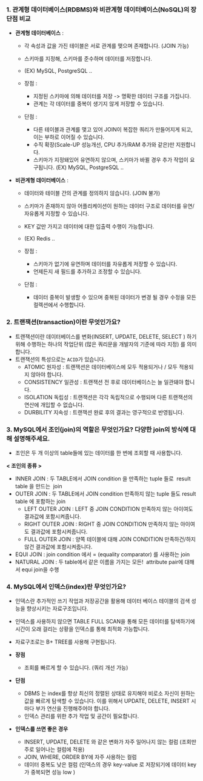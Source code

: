 ### 1. 관계형 데이터베이스(RDBMS)와 비관계형 데이터베이스(NoSQL)의 장단점 비교

- **관계형 데이터베이스** : 
   - 각 속성과 값을 가진 테이블은 서로 관계를 맺으며 존재합니다. (JOIN 가능)
   - 스키마를 지정해, 스키마를 준수하며 데이터를 저장합니다. 
   - (EX) MySQL, PostgreSQL ..

   - 장점 : 
      - 지정된 스키마에 의해 데이터를 저장 -> 명확한 데이터 구조를 가집니다. 
      - 관계는 각 데이터를 중복이 생기지 않게 저장할 수 있습니다. 
   - 단점 : 
      - 다른 테이블과 관계를 맺고 있어 JOIN이 복잡한 쿼리가 만들어지게 되고, 이는 부하로 이어질 수 있습니다.
      - 수직 확장(Scale-UP 성능개선, CPU 추가/RAM 추가와 같은)만 지원합니다.
      - 스키마가 지정돼있어 유연하지 않으며, 스키마가 바뀔 경우 추가 작업이 요구됩니다. 
   (EX) MySQL, PostgreSQL ..


- **비관계형 데이터베이스** :
   - 데이터와 테이블 간의 관계를 정의하지 않습니다. (JOIN 불가)
   - 스키마가 존재하지 않아 어플리케이션이 원하는 데이터 구조로 데이터를 유연/자유롭게 지정할 수 있습니다.
   - KEY 값만 가지고 데이터에 대한 입출력 수행이 가능합니다. 
   - (EX) Redis ..

   - 장점 : 
      - 스키마가 없기에 유연하며 데이터를 자유롭게 저장할 수 있습니다.
      - 언제든지 새 필드를 추가하고 조정할 수 있습니다. 

   - 단점 :   
      - 데이터 중복이 발생할 수 있으며 중복된 데이터가 변경 될 경우 수정을 모든 컬렉션에서 수행합니다. 

### 2. 트랜잭션(transaction)이란 무엇인가요?

- 트랜잭션이란 데이터베이스를 변화(INSERT, UPDATE, DELETE, SELECT ) 하기 위해 수행하는 하나의 작업단위 (많은 쿼리문을 개발자의 기준에 따라 지정) 를 의미합니다. 
- 트랜잭션의 특성으로는 `ACID`가 있습니다.
   - ATOMIC 원자성 :  트랜잭션은 데이터베이스에 모두 적용되거나 / 모두 적용되지 않아야 합니다.
   - CONSISTENCY 일관성  : 트랜잭션 전 후로 데이터베이스는 늘 일관돼야 합니다.
   - ISOLATION 독립성 : 트랜잭션은 각각 독립적으로 수행되며 다른 트랜잭션의 연산에 개입할 수 없습니다.
   - DURBILITY 지속성 : 트랜잭션 완료 후의 결과는 영구적으로 반영됩니다. 

### 3. MySQL에서 조인(join)의 역할은 무엇인가요? 다양한 join의 방식에 대해 설명해주세요.

- 조인은 두 개 이상의 table들에 있는 데이터를 한 번에 조회할 때 사용합니다. 

**< 조인의 종류 >**
- INNER JOIN : 두 TABLE에서 JOIN condition 을 만족하는 tuple 들로  result table 을 만드는  join
- OUTER JOIN : 두 TABLE에서 JOIN condition 만족하지 않는 tuple 들도 result table 에 포함하는 join
   - LEFT OUTER JOIN : LEFT 중 JOIN CONDITION 만족하지 않는 아이여도 결과값에 포함시켜줍니다.
   - RIGHT OUTER JOIN : RIGHT 중 JOIN CONDITION 만족하지 않는 아이여도 결과값에 포함시켜줍니다.
   - FULL OUTER JOIN : 양쪽 테이블에 대해 JOIN CONDITION 만족하건/하지않건 결과값에 포함시켜줍니다.
- EQUI JOIN : join condition 에서 = (equality comparator) 를 사용하는 join
- NATURAL JOIN : 두 table에서 같은 이름을 가지는 모든!  attribute pair에 대해서 equi join을 수행

### 4. MySQL에서 인덱스(index)란 무엇인가요?

- 인덱스란 추가적인 쓰기 작업과 저장공간을 활용해 데이터 베이스 테이블의 검색 성능을 향상시키는 자료구조입니다. 
- 인덱스를 사용하지 않으면 TABLE FULL SCAN을 통해 모든 데이터를 탐색하기에 시간이 오래 걸리는 상황을 인덱스를 통해 최적화 가능합니다.
- 자료구조로는 B+ TREE를 사용해 구현됩니다. 

- **장점** 
   - 조회를 빠르게 할 수 있습니다. (쿼리 개선 가능)
- **단점**
   - DBMS 는 index를 항상 최신의 정렬된 상태로 유지해야 비로소 자신이 원하는 값을 빠르게 탐색할 수 있습니다.
    이를 위해서 UPDATE, DELETE, INSERT 시 마다 부가 연산을 진행해주어야 합니다. 
   - 인덱스 관리를 위한 추가 작업 및 공간이 필요합니다.

- **인덱스를 쓰면 좋은 경우**
   - INSERT, UPDATE, DELETE 와 같은 변화가 자주 일어나지 않는 컬럼 (조회만 주로 일어나는 컬럼에 적용)
   - JOIN, WHERE, ORDER BY에 자주 사용하는 컬럼
   - 데이터 중복도 낮은 컬럼 (인덱스의 경우 key-value 로 저장되기에 데이터 key가 중복되면 성능 low )